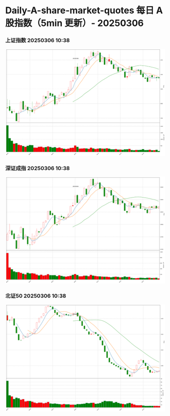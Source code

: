 
# Daily-A-share-market-quotes 每日 A 股指数（5min 更新）- 20250306

### 上证指数 20250306 10:38
![](./fig/2025/3/20250306-sh000001.png)

### 深证成指 20250306 10:38
![](./fig/2025/3/20250306-sz399001.png)

### 北证50 20250306 10:38
![](./fig/2025/3/20250306-bj899050.png)
